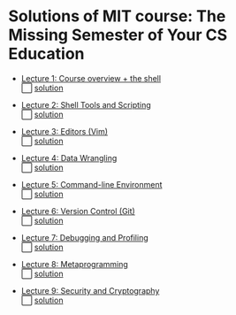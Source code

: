 # Solutions of MIT course: The Missing Semester of Your CS Education




- [Lecture 1: Course overview + the shell](https://missing-semester-kr.github.io/2020/course-shell/)  
  ⬜ [solution]()  

- [Lecture 2: Shell Tools and Scripting]()  
  ⬜ [solution]()
  
- [Lecture 3: Editors (Vim)]()  
  ⬜ [solution]()
  
- [Lecture 4: Data Wrangling]()  
  ⬜ [solution]()
  
- [Lecture 5: Command-line Environment]()  
  ⬜ [solution]()
  
- [Lecture 6: Version Control (Git)]()  
  ⬜ [solution]()
  
- [Lecture 7: Debugging and Profiling]()  
  ⬜ [solution]()
  
- [Lecture 8: Metaprogramming]()  
  ⬜ [solution]()
  
- [Lecture 9: Security and Cryptography]()  
  ⬜ [solution]()
